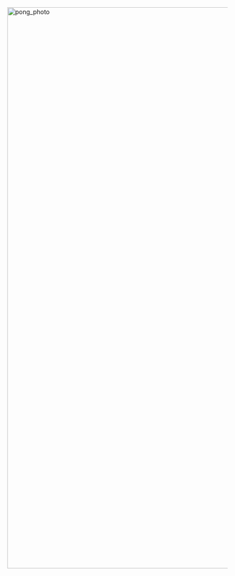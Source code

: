 <img width="1280" alt="pong_photo" src="https://github.com/aruuuke/CS3113/assets/47250679/707c2f2e-917a-49d1-afa9-710a9d0996d7">
